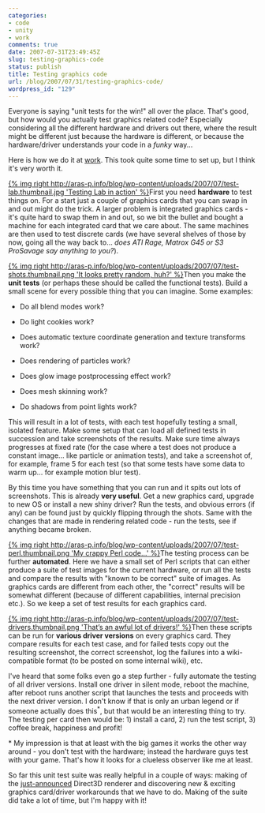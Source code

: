 ```yaml
---
categories:
- code
- unity
- work
comments: true
date: 2007-07-31T23:49:45Z
slug: testing-graphics-code
status: publish
title: Testing graphics code
url: /blog/2007/07/31/testing-graphics-code/
wordpress_id: "129"
---
```


Everyone is saying "unit tests for the win!" all over the place. That's good, but how would you actually test graphics related code? Especially considering all the different hardware and drivers out there, where the result might be different just because the hardware is different, or because the hardware/driver understands your code in a _funky_ way...

Here is how we do it at [work](http://unity3d.com). This took quite some time to set up, but I think it's very worth it.

[{% img right http://aras-p.info/blog/wp-content/uploads/2007/07/test-lab.thumbnail.jpg 'Testing Lab in action' %}](http://aras-p.info/blog/wp-content/uploads/2007/07/test-lab.jpg)First you need **hardware** to test things on. For a start just a couple of graphics cards that you can swap in and out might do the trick. A larger problem is integrated graphics cards - it's quite hard to swap them in and out, so we bit the bullet and bought a machine for each integrated card that we care about. The same machines are then used to test discrete cards (we have several shelves of those by now, going all the way back to... _does ATI Rage, Matrox G45 or S3 ProSavage say anything to you?_).

[{% img right http://aras-p.info/blog/wp-content/uploads/2007/07/test-shots.thumbnail.png 'It looks pretty random, huh?' %}](http://aras-p.info/blog/wp-content/uploads/2007/07/test-shots.png)Then you make the **unit tests** (or perhaps these should be called the functional tests). Build a small scene for every possible thing that you can imagine. Some examples:




  * Do all blend modes work?


  * Do light cookies work?


  * Does automatic texture coordinate generation and texture transforms work?


  * Does rendering of particles work?


  * Does glow image postprocessing effect work?


  * Does mesh skinning work?


  * Do shadows from point lights work?



This will result in a lot of tests, with each test hopefully testing a small, isolated feature. Make some setup that can load all defined tests in succession and take screenshots of the results. Make sure time always progresses at fixed rate (for the case where a test does not produce a constant image... like particle or animation tests), and take a screenshot of, for example, frame 5 for each test (so that some tests have some data to warm up... for example motion blur test).

By this time you have something that you can run and it spits out lots of screenshots. This is already **very useful**. Get a new graphics card, upgrade to new OS or install a new shiny driver? Run the tests, and obvious errors (if any) can be found just by quickly flipping through the shots. Same with the changes that are made in rendering related code - run the tests, see if anything became broken.

[{% img right http://aras-p.info/blog/wp-content/uploads/2007/07/test-perl.thumbnail.png 'My crappy Perl code...' %}](http://aras-p.info/blog/wp-content/uploads/2007/07/test-perl.png)The testing process can be further **automated**. Here we have a small set of Perl scripts that can either produce a suite of test images for the current hardware, or run all the tests and compare the results with "known to be correct" suite of images. As graphics cards are different from each other, the "correct" results will be somewhat different (because of different capabilities, internal precision etc.). So we keep a set of test results for each graphics card.

[{% img right http://aras-p.info/blog/wp-content/uploads/2007/07/test-drivers.thumbnail.png 'That’s an awful lot of drivers!' %}](http://aras-p.info/blog/wp-content/uploads/2007/07/test-drivers.png)Then these scripts can be run for **various driver versions** on every graphics card. They compare results for each test case, and for failed tests copy out the resulting screenshot, the correct screenshot, log the failures into a wiki-compatible format (to be posted on some internal wiki), etc.

I've heard that some folks even go a step further - fully automate the testing of all driver versions. Install one driver in silent mode, reboot the machine, after reboot runs another script that launches the tests and proceeds with the next driver version. I don't know if that is only an urban legend or if someone actually does this<sup>\*</sup>, but that would be an interesting thing to try. The testing per card then would be: 1) install a card, 2) run the test script, 3) coffee break, happiness and profit!

\* My impression is that at least with the big games it works the other way around - you don't test with the hardware; instead the hardware guys test with your game. That's how it looks for a clueless observer like me at least.

So far this unit test suite was really helpful in a couple of ways: making of the [just-announced](http://unity3d.com/unity/whats-new/unity-2.0) Direct3D renderer and discovering new & exciting graphics card/driver workarounds that we have to do. Making of the suite did take a lot of time, but I'm happy with it!
